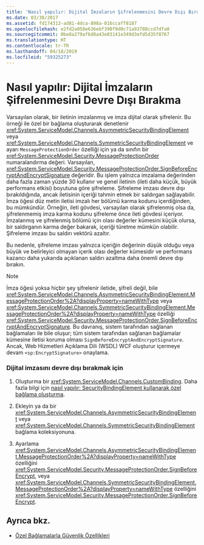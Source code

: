 ```yaml
---
title: 'Nasıl yapılır: Dijital İmzaların Şifrelenmesini Devre Dışı Bırakma'
ms.date: 03/30/2017
ms.assetid: fd174313-ad81-4dca-898a-016ccaff8187
ms.openlocfilehash: e2fd2a058e636ebf398f9d0c71a93788ccd7dfa0
ms.sourcegitcommit: 0be8a279af6d8a43e03141e349d3efd5d35f8767
ms.translationtype: HT
ms.contentlocale: tr-TR
ms.lasthandoff: 04/18/2019
ms.locfileid: "59325273"
---
```

# <a name="how-to-disable-encryption-of-digital-signatures"></a>Nasıl yapılır: Dijital İmzaların Şifrelenmesini Devre Dışı Bırakma
Varsayılan olarak, bir iletinin imzalanmış ve imza dijital olarak şifrelenir. Bu örneği ile özel bir bağlama oluşturarak denetlenir <xref:System.ServiceModel.Channels.AsymmetricSecurityBindingElement> veya <xref:System.ServiceModel.Channels.SymmetricSecurityBindingElement> ve ayarı `MessageProtectionOrder` özelliği için ya da sınıfın bir <xref:System.ServiceModel.Security.MessageProtectionOrder> numaralandırma değeri. Varsayılan, <xref:System.ServiceModel.Security.MessageProtectionOrder.SignBeforeEncryptAndEncryptSignature> değeridir. Bu işlem yalnızca imzalama değerinden daha fazla zaman yüzde 30 kullanır ve genel iletinin (ileti daha küçük, büyük performans etkisi) boyutuna göre şifreleme. Şifreleme imzası devre dışı bırakıldığında, ancak iletisinin içeriği tahmin etmek bir saldırgan sağlayabilir. İmza öğesi düz metin iletisi imzalı her bölümü karma kodunu içerdiğinden, bu mümkündür. Örneğin, ileti gövdesi, varsayılan olarak şifrelenmiş olsa da, şifrelenmemiş imza karma kodunu şifreleme önce ileti gövdesi içeriyor. İmzalanmış ve şifrelenmiş bölümü için olası değerler kümesini küçük olursa, bir saldırganın karma değer bakarak, içeriği türetme mümkün olabilir. Şifreleme imzası bu saldırı vektörü azaltır.  
  
 Bu nedenle, şifreleme imzası yalnızca içeriğin değerinin düşük olduğu veya büyük ve belirleyici olmayan içerik olası değerler kümesidir ve performans kazancı daha yukarıda açıklanan saldırı azaltma daha önemli devre dışı bırakın.  
  
> [!NOTE]
>  İmza öğesi yoksa hiçbir şey şifrelenir iletide, şifreli değil, bile <xref:System.ServiceModel.Channels.AsymmetricSecurityBindingElement.MessageProtectionOrder%2A?displayProperty=nameWithType> veya <xref:System.ServiceModel.Channels.SymmetricSecurityBindingElement.MessageProtectionOrder%2A?displayProperty=nameWithType> özelliği <xref:System.ServiceModel.Security.MessageProtectionOrder.SignBeforeEncryptAndEncryptSignature>. Bu davranış, sistem tarafından sağlanan bağlamaları ile bile oluşur; tüm sistem tarafından sağlanan bağlamalar kümesine iletisi koruma olması `SignBeforeEncryptAndEncryptSignature`. Ancak, Web Hizmetleri Açıklama Dili (WSDL) WCF oluşturur içermeye devam `<sp:EncryptSignature>` onaylama.  
  
### <a name="to-disable-digital-signing"></a>Dijital imzasını devre dışı bırakmak için  
  
1. Oluşturma bir <xref:System.ServiceModel.Channels.CustomBinding>. Daha fazla bilgi için [nasıl yapılır: SecurityBindingElement kullanarak özel bağlama oluşturma](../../../../docs/framework/wcf/feature-details/how-to-create-a-custom-binding-using-the-securitybindingelement.md).  
  
2. Ekleyin ya da bir <xref:System.ServiceModel.Channels.AsymmetricSecurityBindingElement> veya <xref:System.ServiceModel.Channels.SymmetricSecurityBindingElement> bağlama koleksiyonuna.  
  
3. Ayarlama <xref:System.ServiceModel.Channels.AsymmetricSecurityBindingElement.MessageProtectionOrder%2A?displayProperty=nameWithType> özelliğini <xref:System.ServiceModel.Security.MessageProtectionOrder.SignBeforeEncrypt>, veya <xref:System.ServiceModel.Channels.SymmetricSecurityBindingElement.MessageProtectionOrder%2A?displayProperty=nameWithType> özelliğini <xref:System.ServiceModel.Security.MessageProtectionOrder.SignBeforeEncrypt>.  
  
## <a name="see-also"></a>Ayrıca bkz.

- [Özel Bağlamalarla Güvenlik Özellikleri](../../../../docs/framework/wcf/feature-details/security-capabilities-with-custom-bindings.md)

